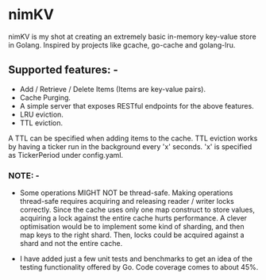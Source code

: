 # nimKV
nimKV is my shot at creating an extremely basic in-memory key-value store in Golang.
Inspired by projects like gcache, go-cache and golang-lru.

## Supported features: -
- Add / Retrieve / Delete Items (Items are key-value pairs).
- Cache Purging.
- A simple server that exposes RESTful endpoints for the above features.
- LRU eviction.
- TTL eviction.

A TTL can be specified when adding items to the cache. TTL eviction works by having a ticker run in the background every 'x' seconds. 'x' is specified as TickerPeriod under config.yaml.

### NOTE: -
- Some operations MIGHT NOT be thread-safe. Making operations thread-safe requires acquiring and releasing reader / writer locks correctly. Since the cache uses only one map construct to store values, acquiring a lock against the entire cache hurts performance.
A clever optimisation would be to implement some kind of sharding, and then map keys to the right shard. Then, locks could be acquired against a shard and not the entire cache.

- I have added just a few unit tests and benchmarks to get an idea of the testing functionality offered by Go. Code coverage comes to about 45%.
